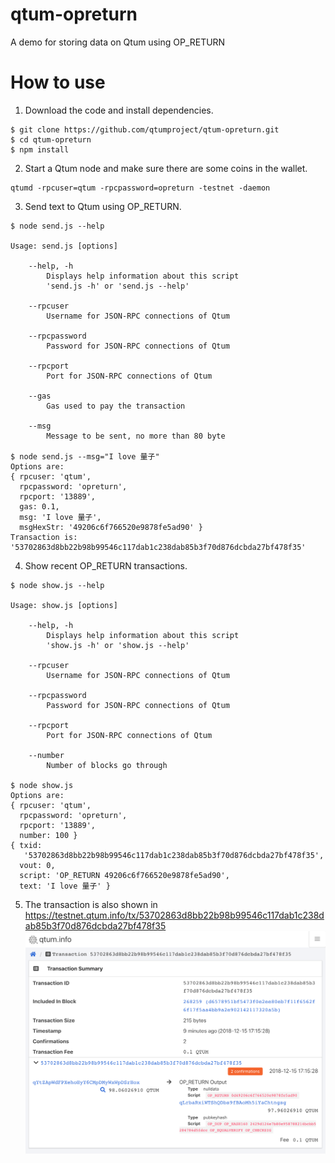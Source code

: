 # qtum-opreturn
A demo for storing data on Qtum using OP_RETURN

# How to use
1. Download the code and install dependencies.
```
$ git clone https://github.com/qtumproject/qtum-opreturn.git
$ cd qtum-opreturn
$ npm install
```

2. Start a Qtum node and make sure there are some coins in the wallet.
```
qtumd -rpcuser=qtum -rpcpassword=opreturn -testnet -daemon
```

3. Send text to Qtum using OP_RETURN.
```
$ node send.js --help

Usage: send.js [options]

	--help, -h
		Displays help information about this script
		'send.js -h' or 'send.js --help'

	--rpcuser
		Username for JSON-RPC connections of Qtum

	--rpcpassword
		Password for JSON-RPC connections of Qtum

	--rpcport
		Port for JSON-RPC connections of Qtum

	--gas
		Gas used to pay the transaction

	--msg
		Message to be sent, no more than 80 byte

$ node send.js --msg="I love 量子"
Options are:
{ rpcuser: 'qtum',
  rpcpassword: 'opreturn',
  rpcport: '13889',
  gas: 0.1,
  msg: 'I love 量子',
  msgHexStr: '49206c6f766520e9878fe5ad90' }
Transaction is:
'53702863d8bb22b98b99546c117dab1c238dab85b3f70d876dcbda27bf478f35'
```

4. Show recent OP_RETURN transactions.
```
$ node show.js --help

Usage: show.js [options]

	--help, -h
		Displays help information about this script
		'show.js -h' or 'show.js --help'

	--rpcuser
		Username for JSON-RPC connections of Qtum

	--rpcpassword
		Password for JSON-RPC connections of Qtum

	--rpcport
		Port for JSON-RPC connections of Qtum

	--number
		Number of blocks go through

$ node show.js
Options are:
{ rpcuser: 'qtum',
  rpcpassword: 'opreturn',
  rpcport: '13889',
  number: 100 }
{ txid:
   '53702863d8bb22b98b99546c117dab1c238dab85b3f70d876dcbda27bf478f35',
  vout: 0,
  script: 'OP_RETURN 49206c6f766520e9878fe5ad90',
  text: 'I love 量子' }
```

5. The transaction is also shown in https://testnet.qtum.info/tx/53702863d8bb22b98b99546c117dab1c238dab85b3f70d876dcbda27bf478f35
![image](demo.png)